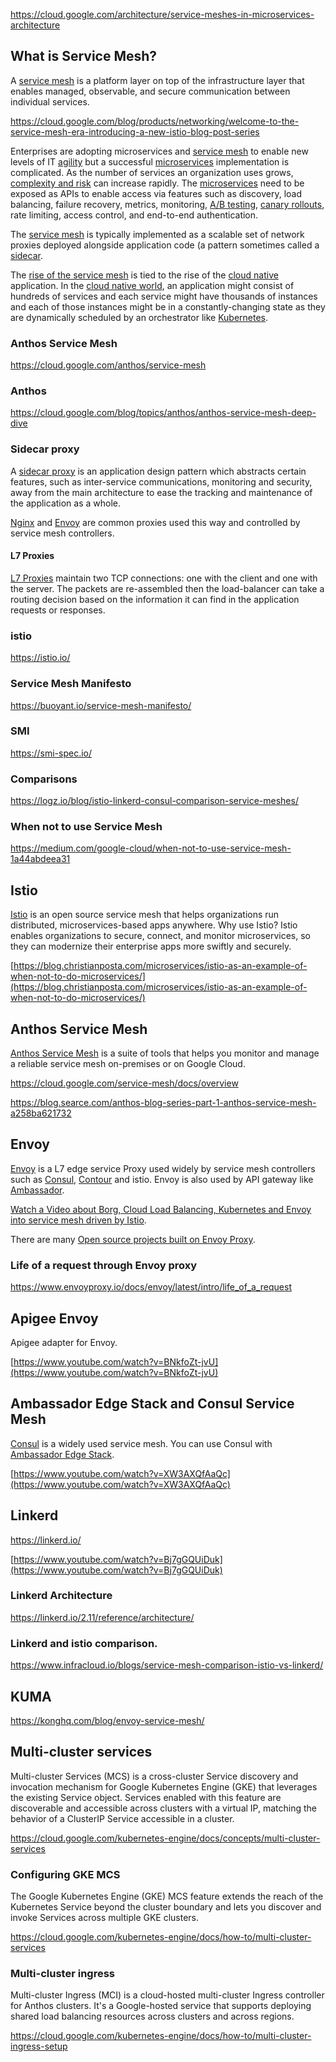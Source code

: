 
https://cloud.google.com/architecture/service-meshes-in-microservices-architecture



## What is Service Mesh?

A [service mesh](https://cloud.google.com/service-mesh/docs/overview) is a platform layer on top of the infrastructure layer that enables managed, observable, and secure communication between individual services.

https://cloud.google.com/blog/products/networking/welcome-to-the-service-mesh-era-introducing-a-new-istio-blog-post-series

Enterprises are adopting microservices and [service mesh](https://www.nginx.com/blog/what-is-a-service-mesh/) to enable new levels of IT [agility](https://www.infoworld.com/article/3237508/what-is-agile-methodology-modern-software-development-explained.html) but a successful [microservices](Microservices)  implementation is complicated. As the number of services an organization uses grows, [complexity and risk](https://stackoverflow.blog/2020/11/23/the-macro-problem-with-microservices/) can increase rapidly. The [microservices](https://microservices.io/) need to be exposed as APIs to enable access via features such as discovery, load balancing, failure recovery, metrics, monitoring, [A/B testing](https://en.wikipedia.org/wiki/A/B_testing), [canary rollouts](https://argoproj.github.io/argo-rollouts/features/canary/), rate limiting, access control, and end-to-end authentication.

The [service mesh](https://en.wikipedia.org/wiki/Service_mesh) is typically implemented as a scalable set of network proxies deployed alongside application code (a pattern sometimes called a [sidecar](https://docs.microsoft.com/en-us/azure/architecture/patterns/sidecar). 

The [rise of the service mesh](https://www.talentica.com/blogs/the-rise-of-service-mesh-how-can-businesses-use-it/) is tied to the rise of the [cloud native](https://cloud.google.com/solutions/cloud-native-app-development) application. In the [cloud native world](https://www.cncf.io/), an application might consist of hundreds of services and each service might have thousands of instances and each of those instances might be in a constantly-changing state as they are dynamically scheduled by an orchestrator like [Kubernetes](Kubernetes). 

### Anthos Service Mesh

https://cloud.google.com/anthos/service-mesh

### Anthos
https://cloud.google.com/blog/topics/anthos/anthos-service-mesh-deep-dive

### Sidecar proxy


A [sidecar proxy](https://medium.com/@lukas.eichler/securing-pods-with-sidecar-proxies-d84f8d34be3e) is an application design pattern which abstracts certain features, such as inter-service communications, monitoring and security, away from the main architecture to ease the tracking and maintenance of the application as a whole.

[Nginx](https://en.wikipedia.org/wiki/Nginx) and [Envoy](https://en.wikipedia.org/wiki/Envoy) are common proxies used this way and controlled by service mesh controllers. 

#### L7 Proxies

[L7 Proxies](L7-Proxies) maintain two TCP connections: one with the client and one with the server. The packets are re-assembled then the load-balancer can take a routing decision based on the information it can find in the application requests or responses.

### istio
https://istio.io/

### Service Mesh Manifesto

https://buoyant.io/service-mesh-manifesto/

### SMI

https://smi-spec.io/

### Comparisons

https://logz.io/blog/istio-linkerd-consul-comparison-service-meshes/

### When not to use Service Mesh

https://medium.com/google-cloud/when-not-to-use-service-mesh-1a44abdeea31

## Istio

[Istio](https://istio.io/) is an open source service mesh that helps organizations run distributed, microservices-based apps anywhere. Why use Istio? Istio enables organizations to secure, connect, and monitor microservices, so they can modernize their enterprise apps more swiftly and securely.



[https://blog.christianposta.com/microservices/istio-as-an-example-of-when-not-to-do-microservices/](https://blog.christianposta.com/microservices/istio-as-an-example-of-when-not-to-do-microservices/)

## Anthos Service Mesh

[Anthos Service Mesh](https://cloud.google.com/anthos/service-mesh) is a suite of tools that helps you monitor and manage a reliable service mesh on-premises or on Google Cloud.

https://cloud.google.com/service-mesh/docs/overview


https://blog.searce.com/anthos-blog-series-part-1-anthos-service-mesh-a258ba621732

## Envoy

[Envoy](https://www.envoyproxy.io/) is  a L7 edge service Proxy used widely by service mesh controllers such as [Consul](https://www.consul.io/), [Contour](https://projectcontour.io/) and istio. Envoy is also used by API gateway like [Ambassador](https://github.com/datawire/ambassador).

[Watch a Video about Borg, Cloud Load Balancing, Kubernetes and Envoy into service mesh driven by Istio](https://www.youtube.com/watch?v=glATqKI-WR8).



There are many [Open source projects built on Envoy Proxy](https://www.envoyproxy.io/community).

### Life of a request through Envoy proxy

https://www.envoyproxy.io/docs/envoy/latest/intro/life_of_a_request

## Apigee Envoy

Apigee adapter for Envoy. 

[https://www.youtube.com/watch?v=BNkfoZt-jvU](https://www.youtube.com/watch?v=BNkfoZt-jvU)


## Ambassador Edge Stack and Consul Service Mesh

[Consul](https://www.consul.io/)  is a widely used service mesh. You can use Consul with [Ambassador Edge Stack](https://www.getambassador.io/docs/).

[https://www.youtube.com/watch?v=XW3AXQfAaQc](https://www.youtube.com/watch?v=XW3AXQfAaQc)


## Linkerd

https://linkerd.io/

[https://www.youtube.com/watch?v=Bj7gGQUiDuk](https://www.youtube.com/watch?v=Bj7gGQUiDuk)


### Linkerd Architecture

https://linkerd.io/2.11/reference/architecture/

### Linkerd and istio comparison.

https://www.infracloud.io/blogs/service-mesh-comparison-istio-vs-linkerd/


## KUMA

https://konghq.com/blog/envoy-service-mesh/

## Multi-cluster services

Multi-cluster Services (MCS)  is a cross-cluster Service discovery and invocation mechanism for Google Kubernetes Engine (GKE) that leverages the existing Service object. Services enabled with this feature are discoverable and accessible across clusters with a virtual IP, matching the behavior of a ClusterIP Service accessible in a cluster. 

https://cloud.google.com/kubernetes-engine/docs/concepts/multi-cluster-services

### Configuring GKE MCS

The Google Kubernetes Engine (GKE) MCS feature extends the reach of the Kubernetes Service beyond the cluster boundary and lets you discover and invoke Services across multiple GKE clusters.

https://cloud.google.com/kubernetes-engine/docs/how-to/multi-cluster-services

### Multi-cluster ingress

Multi-cluster Ingress (MCI) is a cloud-hosted multi-cluster Ingress controller for Anthos clusters. It's a Google-hosted service that supports deploying shared load balancing resources across clusters and across regions.

https://cloud.google.com/kubernetes-engine/docs/how-to/multi-cluster-ingress-setup



